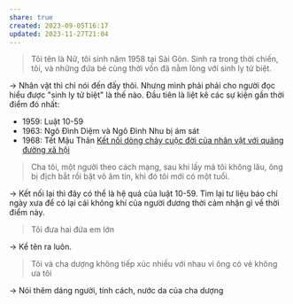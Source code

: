 ```yaml
---
share: true
created: 2023-09-05T16:17
updated: 2023-11-27T21:04
---
```


> Tôi tên là Nữ, tôi sinh năm 1958 tại Sài Gòn. Sinh ra trong thời chiến, tôi, và những đứa bé cùng thời vốn đã nằm lòng với sinh ly tử biệt.

→ Nhân vật thì chỉ nói đến đấy thôi. Nhưng mình phải phải cho người đọc hiểu được "sinh ly tử biệt" là thế nào. Đầu tiên là liệt kê các sự kiện gần thời điểm đó nhất:
- 1959: Luật 10-59
- 1963: Ngô Đình Diệm và Ngô Đình Nhu bị ám sát
- 1968: Tết Mậu Thân
[Kết nối dòng chảy cuộc đời của nhân vật với quãng đường xã hội](./K%E1%BA%BFt%20n%E1%BB%91i%20d%C3%B2ng%20ch%E1%BA%A3y%20cu%E1%BB%99c%20%C4%91%E1%BB%9Di%20c%E1%BB%A7a%20nh%C3%A2n%20v%E1%BA%ADt%20v%E1%BB%9Bi%20qu%C3%A3ng%20%C4%91%C6%B0%E1%BB%9Dng%20x%C3%A3%20h%E1%BB%99i.md)

> Cha tôi, một người theo cách mạng, sau khi lấy má tôi không lâu, ông bị địch bắt rồi bặt vô âm tín, khi đó tôi mới có một tuổi.

→ Kết nối lại thì đây có thể là hệ quả của luật 10-59. Tìm lại tư liệu báo chí ngày xưa để có lại cái không khí của người đương thời cảm nhận gì về thời điểm này.

> Tôi đưa hai đứa em lớn
 
→ Kể tên ra luôn.

> Tôi và cha dượng không tiếp xúc nhiều với nhau vì ông có vẻ không ưa tôi

→ Nói thêm dáng người, tính cách, nước da của cha dượng
